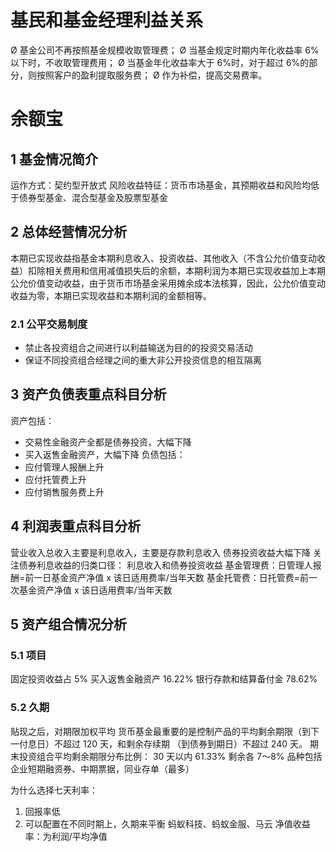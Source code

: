# 基民和基金经理利益关系
Ø 基金公司不再按照基金规模收取管理费； 
Ø 当基金规定时期内年化收益率 6%以下时，不收取管理费用； 
Ø 当基金年化收益率大于 6%时，对于超过 6%的部分，则按照客户的盈利提取服务费； 
Ø 作为补偿，提高交易费率。
# 余额宝
## 1 基金情况简介
运作方式：契约型开放式
风险收益特征：货币市场基金，其预期收益和风险均低于债券型基金、混合型基金及股票型基金
## 2 总体经营情况分析
本期已实现收益指基金本期利息收入、投资收益、其他收入（不含公允价值变动收益）扣除相关费用和信用减值损失后的余额，本期利润为本期已实现收益加上本期公允价值变动收益，由于货币市场基金采用摊余成本法核算，因此，公允价值变动收益为零，本期已实现收益和本期利润的金额相等。
### 2.1 公平交易制度
- 禁止各投资组合之间进行以利益输送为目的的投资交易活动
- 保证不同投资组合经理之间的重大非公开投资信息的相互隔离
## 3 资产负债表重点科目分析
资产包括：
- 交易性金融资产全都是债券投资，大幅下降
- 买入返售金融资产，大幅下降
负债包括：
- 应付管理人报酬上升
- 应付托管费上升
- 应付销售服务费上升
## 4 利润表重点科目分析
营业收入总收入主要是利息收入，主要是存款利息收入
债券投资收益大幅下降
关注债券利息收益的归类⼝径： 利息收⼊和债券投资收益
基金管理费：日管理人报酬=前一日基金资产净值 x 该日适用费率/当年天数
基金托管费：日托管费=前一次基金资产净值 x 该日适用费率/当年天数
## 5 资产组合情况分析
### 5.1 项目
固定投资收益占 5\%
买入返售金融资产 16.22\%
银行存款和结算备付金 78.62\%
### 5.2 久期 
贴现之后，对期限加权平均
货币基金最重要的是控制产品的平均剩余期限（到下一付息日）不超过 120 天，和剩余存续期 （到债券到期日）不超过 240 天。
期末投资组合平均剩余期限分布比例：
30 天以内 61.33\%
剩余各 7～8\%
品种包括企业短期融资券、中期票据，同业存单（最多）

为什么选择七天利率：
1. 回报率低
2. 可以配置在不同时期上，久期来平衡
蚂蚁科技、蚂蚁金服、马云
净值收益率：为利润/平均净值
